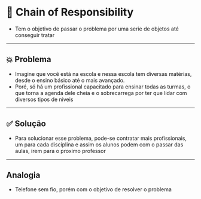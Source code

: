 # 🧩 Chain of Responsibility
- Tem o objetivo de passar o problema por uma serie de objetos até conseguir tratar

---
## 💥 Problema
- Imagine que você está na escola e nessa escola tem diversas matérias, desde o ensino básico até o mais avançado. 
- Poré, só há um profissional capacitado para ensinar todas as turmas, o que torna a agenda dele cheia e o sobrecarrega por ter que lidar com diversos tipos de niveis

---
## ✅ Solução
- Para solucionar esse problema, pode-se contratar mais profissionais, um para cada disciplina e assim os alunos podem com o passar das aulas, irem para o proximo professor

---

## Analogia
- Telefone sem fio, porém com o objetivo de resolver o problema